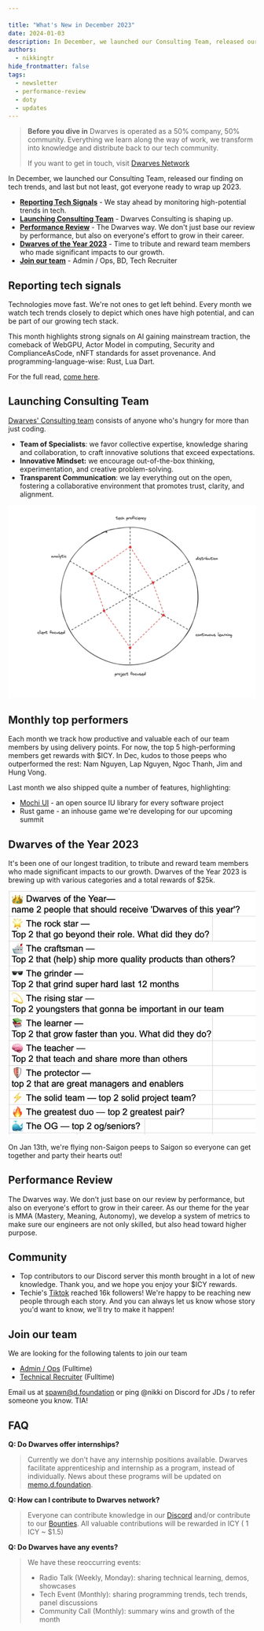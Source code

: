 ```yaml
---

title: "What's New in December 2023"
date: 2024-01-03
description: In December, we launched our Consulting Team, released our finding on tech trends, and last but not least, got everyone ready to wrap up 2023.
authors:
  - nikkingtr
hide_frontmatter: false
tags:
  - newsletter
  - performance-review
  - doty
  - updates
---
```


> **Before you dive in**
> Dwarves is operated as a 50% company, 50% community. Everything we learn along the way of work, we transform into knowledge and distribute back to our tech community.
>
> If you want to get in touch, visit [Dwarves Network](http://discord.gg/dfoundation)

In December, we launched our Consulting Team, released our finding on tech trends, and last but not least, got everyone ready to wrap up 2023.

- **[Reporting Tech Signals](#reporting-tech-signals)** - We stay ahead by monitoring high-potential trends in tech.
- **[Launching Consulting Team](#launching-consulting-team)** - Dwarves Consulting is shaping up.
- **[Performance Review](#performance-review)** - The Dwarves way. We don't just base our review by performance, but also on everyone's effort to grow in their career.
- **[Dwarves of the Year 2023](dwarves-of-the-year-2023)** - Time to tribute and reward team members who made significant impacts to our growth.
- **[Join our team](#join-our-team)** - Admin / Ops, BD, Tech Recruiter

## Reporting tech signals

Technologies move fast. We're not ones to get left behind. Every month we watch tech trends closely to depict which ones have high potential, and can be part of our growing tech stack.

This month highlights strong signals on AI gaining mainstream traction, the comeback of WebGPU, Actor Model in computing, Security and ComplianceAsCode, nNFT standards for asset provenance. And programming-language-wise: Rust, Lua Dart.

For the full read, [come here](https://memo.d.foundation/labs/market-report-dec-2023/).

## Launching Consulting Team

[Dwarves' Consulting team](https://memo.d.foundation/consulting/) consists of anyone who's hungry for more than just coding.

- **Team of Specialists**: we favor collective expertise, knowledge sharing and collaboration, to craft innovative solutions that exceed expectations.
- **Innovative Mindset:** we encourage out-of-the-box thinking, experimentation, and creative problem-solving.
- **Transparent Communication**: we lay everything out on the open, fostering a collaborative environment that promotes trust, clarity, and alignment.

![consult](assets/2023-whats-new-december_consulting-who-should-join-us-20231221144422875.webp)

## Monthly top performers

Each month we track how productive and valuable each of our team members by using delivery points. For now, the top 5 high-performing members get rewards with $ICY. In Dec, kudos to those peeps who outperformed the rest: Nam Nguyen, Lap Nguyen, Ngoc Thanh, Jim and Hung Vong.

Last month we also shipped quite a number of features, highlighting:

- [Mochi UI](https://mochiui.com/) - an open source IU library for every software project
- Rust game - an inhouse game we're developing for our upcoming summit

## Dwarves of the Year 2023

It's been one of our longest tradition, to tribute and reward team members who made significant impacts to our growth. Dwarves of the Year 2023 is brewing up with various categories and a total rewards of $25k.

![doty](assets/2023-whats-new-december_whats-new-december-2023-20240103153356468.webp)

On Jan 13th, we're flying non-Saigon peeps to Saigon so everyone can get together and party their hearts out!

## Performance Review

The Dwarves way. We don't just base on our review by performance, but also on everyone's effort to grow in their career. As our theme for the year is MMA (Mastery, Meaning, Autonomy), we develop a system of metrics to make sure our engineers are not only skilled, but also head toward higher purpose.

## Community

- Top contributors to our Discord server this month brought in a lot of new knowledge. Thank you, and we hope you enjoy your $ICY rewards.
- Techie's [Tiktok](https://www.tiktok.com/@techiestory.net) reached 16k followers! We're happy to be reaching new people through each story. And you can always let us know whose story you'd want to know, we'll try to make it happen!

## Join our team

We are looking for the following talents to join our team

- [Admin / Ops]() (Fulltime)
- [Technical Recruiter]() (Fulltime)

Email us at <spawn@d.foundation> or ping @nikki on Discord for JDs / to refer someone you know. TIA!

## FAQ

**Q: Do Dwarves offer internships?**

> Currently we don't have any internship positions available. Dwarves facilitate apprenticeship and internship as a program, instead of individually. News about these programs will be updated on [memo.d.foundation](memod.foundation).

**Q: How can I contribute to Dwarves network?**

> Everyone can contribute knowledge in our [Discord](http://discord.gg/dfoundation) and/or contribute to our [Bounties](http://memo.d.foundation).
> All valuable contributions will be rewarded in ICY ( 1 ICY ~ $1.5)

**Q: Do Dwarves have any events?**

> We have these reoccurring events:
>
> - Radio Talk (Weekly, Monday): sharing technical learning, demos, showcases
> - Tech Event (Monthly): sharing programming trends, tech trends, panel discussions
> - Community Call (Monthly): summary wins and growth of the month

